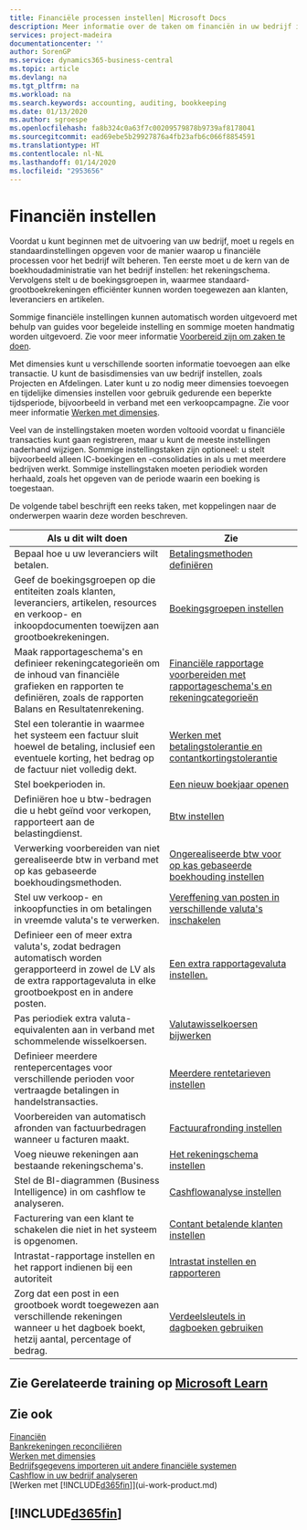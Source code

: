 ```yaml
---
title: Financiële processen instellen| Microsoft Docs
description: Meer informatie over de taken om financiën in uw bedrijf in te stellen voor al uw boekhoudings-, controle- of boekingsbehoeften.
services: project-madeira
documentationcenter: ''
author: SorenGP
ms.service: dynamics365-business-central
ms.topic: article
ms.devlang: na
ms.tgt_pltfrm: na
ms.workload: na
ms.search.keywords: accounting, auditing, bookkeeping
ms.date: 01/13/2020
ms.author: sgroespe
ms.openlocfilehash: fa8b324c0a63f7c00209579878b9739af8178041
ms.sourcegitcommit: ead69ebe5b29927876a4fb23afb6c066f8854591
ms.translationtype: HT
ms.contentlocale: nl-NL
ms.lasthandoff: 01/14/2020
ms.locfileid: "2953656"
---
```

# <a name="setting-up-finance"></a>Financiën instellen
Voordat u kunt beginnen met de uitvoering van uw bedrijf, moet u regels en standaardinstellingen opgeven voor de manier waarop u financiële processen voor het bedrijf wilt beheren. Ten eerste moet u de kern van de boekhoudadministratie van het bedrijf instellen: het rekeningschema. Vervolgens stelt u de boekingsgroepen in, waarmee standaard-grootboekrekeningen efficiënter kunnen worden toegewezen aan klanten, leveranciers en artikelen.

Sommige financiële instellingen kunnen automatisch worden uitgevoerd met behulp van guides voor begeleide instelling en sommige moeten handmatig worden uitgevoerd. Zie voor meer informatie [Voorbereid zijn om zaken te doen](ui-get-ready-business.md).

Met dimensies kunt u verschillende soorten informatie toevoegen aan elke transactie. U kunt de basisdimensies van uw bedrijf instellen, zoals Projecten en Afdelingen. Later kunt u zo nodig meer dimensies toevoegen en tijdelijke dimensies instellen voor gebruik gedurende een beperkte tijdsperiode, bijvoorbeeld in verband met een verkoopcampagne. Zie voor meer informatie [Werken met dimensies](finance-dimensions.md).

Veel van de instellingstaken moeten worden voltooid voordat u financiële transacties kunt gaan registreren, maar u kunt de meeste instellingen naderhand wijzigen. Sommige instellingstaken zijn optioneel: u stelt bijvoorbeeld alleen IC-boekingen en -consolidaties in als u met meerdere bedrijven werkt. Sommige instellingstaken moeten periodiek worden herhaald, zoals het opgeven van de periode waarin een boeking is toegestaan.  

De volgende tabel beschrijft een reeks taken, met koppelingen naar de onderwerpen waarin deze worden beschreven.

| Als u dit wilt doen | Zie |
| --- | --- |
| Bepaal hoe u uw leveranciers wilt betalen. |[Betalingsmethoden definiëren](finance-payment-methods.md) |
| Geef de boekingsgroepen op die entiteiten zoals klanten, leveranciers, artikelen, resources en verkoop- en inkoopdocumenten toewijzen aan grootboekrekeningen. |[Boekingsgroepen instellen](finance-posting-groups.md)|
|Maak rapportageschema's en definieer rekeningcategorieën om de inhoud van financiële grafieken en rapporten te definiëren, zoals de rapporten Balans en Resultatenrekening.|[Financiële rapportage voorbereiden met rapportageschema's en rekeningcategorieën](bi-how-work-account-schedule.md)|
|Stel een tolerantie in waarmee het systeem een factuur sluit hoewel de betaling, inclusief een eventuele korting, het bedrag op de factuur niet volledig dekt.|[Werken met betalingstolerantie en contantkortingstolerantie](finance-payment-tolerance-and-payment-discount-tolerance.md)|
| Stel boekperioden in. |[Een nieuw boekjaar openen](finance-how-open-new-fiscal-year.md) |
| Definiëren hoe u btw-bedragen die u hebt geïnd voor verkopen, rapporteert aan de belastingdienst. |[Btw instellen](finance-setup-vat.md)|
|Verwerking voorbereiden van niet gerealiseerde btw in verband met op kas gebaseerde boekhoudingsmethoden.|[Ongerealiseerde btw voor op kas gebaseerde boekhouding instellen](finance-setup-unrealized-vat.md)|
| Stel uw verkoop- en inkoopfuncties in om betalingen in vreemde valuta's te verwerken.|[Vereffening van posten in verschillende valuta's inschakelen](finance-how-enable-application-ledger-entries-different-currencies.md)
|Definieer een of meer extra valuta's, zodat bedragen automatisch worden gerapporteerd in zowel de LV als de extra rapportagevaluta in elke grootboekpost en in andere posten.|[Een extra rapportagevaluta instellen.](finance-how-setup-additional-currencies.md)|
|Pas periodiek extra valuta-equivalenten aan in verband met schommelende wisselkoersen.|[Valutawisselkoersen bijwerken](finance-how-update-currencies.md)|
|Definieer meerdere rentepercentages voor verschillende perioden voor vertraagde betalingen in handelstransacties.|[Meerdere rentetarieven instellen](finance-how-to-set-up-multiple-interest-rates.md)|
|Voorbereiden van automatisch afronden van factuurbedragen wanneer u facturen maakt.|[Factuurafronding instellen](finance-set-up-invoice-rounding.md)|
| Voeg nieuwe rekeningen aan bestaande rekeningschema's. |[Het rekeningschema instellen](finance-setup-chart-accounts.md) |
| Stel de BI-diagrammen (Business Intelligence) in om cashflow te analyseren. |[Cashflowanalyse instellen](finance-setup-cash-flow-analyses.md) |
|Facturering van een klant te schakelen die niet in het systeem is opgenomen.|[Contant betalende klanten instellen](finance-how-to-set-up-cash-customers.md)|
| Intrastat-rapportage instellen en het rapport indienen bij een autoriteit | [Intrastat instellen en rapporteren](finance-how-setup-report-intrastat.md)|
|Zorg dat een post in een grootboek wordt toegewezen aan verschillende rekeningen wanneer u het dagboek boekt, hetzij aantal, percentage of bedrag.|[Verdeelsleutels in dagboeken gebruiken](ui-how-use-allocation-keys-general-journals.md)|

## <a name="see-related-training-at-microsoft-learnlearnpathsset-up-financial-management-dynamics-365-business-central"></a>Zie Gerelateerde training op [Microsoft Learn](/learn/paths/set-up-financial-management-dynamics-365-business-central/)

## <a name="see-also"></a>Zie ook
[Financiën](finance.md)  
[Bankrekeningen reconciliëren](bank-manage-bank-accounts.md)  
[Werken met dimensies](finance-dimensions.md)  
[Bedrijfsgegevens importeren uit andere financiële systemen](across-import-data-configuration-packages.md)  
[Cashflow in uw bedrijf analyseren](finance-analyze-cash-flow.md)  
[Werken met [!INCLUDE[d365fin](includes/d365fin_md.md)]](ui-work-product.md)  

## [!INCLUDE[d365fin](includes/free_trial_md.md)]  
